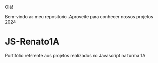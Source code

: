 Olá!

Bem-vindo ao meu repositorio .Aproveite para conhecer nossos projetos 2024

# JS-Renato1A
Portifólio referente aos  projetos realizados no Javascript na turma 1A
